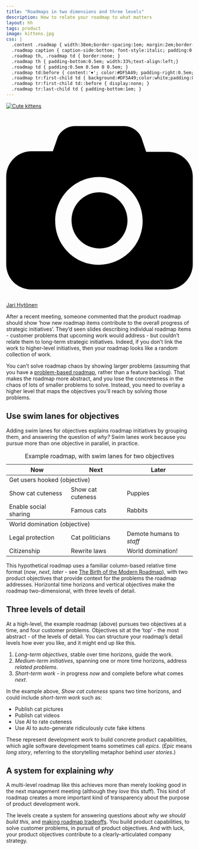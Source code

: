 ```yaml
---
title: "Roadmaps in two dimensions and three levels"
description: How to relate your roadmap to what matters
layout: hh
tags: product
image: kittens.jpg
css: |
  .content .roadmap { width:38em;border-spacing:1em; margin:2em;border-bottom:1px solid #DF5A49; font-size:110%; }
  .roadmap caption { caption-side:bottom; font-style:italic; padding:0.5em; }
  .roadmap th, .roadmap td { border:none; }
  .roadmap th { padding-bottom:0.5em; width:33%;text-align:left;}
  .roadmap td { padding:0.5em 0.5em 0 0.5em; }
  .roadmap td:before { content:'￭'; color:#DF5A49; padding-right:0.5em;}
  .roadmap tr:first-child td { background:#DF5A49;color:white;padding:0.2em 0.5em;border-radius:0.5em; }
  .roadmap tr:first-child td::before { display:none; }
  .roadmap tr:last-child td { padding-bottom:1em; }
---
```


<!--
1. Work not linked to strategic initiatives looks random.
2. Abstraction just makes the roadmap meaningless.
3. Use swim lanes for objectives.
4. Time and objectives make a roadmap two-dimensional.
5. Objectives are the top of three levels of detail.
6. Product development tasks form the third level.
7. Short-term work addresses one problem
8. Medium-term initiatives address related problems
9. Long-term objectives guide strategic initiatives
-->

[![Cute kittens](kittens.jpg)](https://unsplash.com/photos/YCPkW_r_6uA)

<a class="unsplash" href="https://unsplash.com/photos/YCPkW_r_6uA" rel="noopener noreferrer" title="Photo by Jari Hytönen"><span><svg xmlns="http://www.w3.org/2000/svg" viewBox="0 0 32 32"><title>unsplash-logo</title><path d="M20.8 18.1c0 2.7-2.2 4.8-4.8 4.8s-4.8-2.1-4.8-4.8c0-2.7 2.2-4.8 4.8-4.8 2.7.1 4.8 2.2 4.8 4.8zm11.2-7.4v14.9c0 2.3-1.9 4.3-4.3 4.3h-23.4c-2.4 0-4.3-1.9-4.3-4.3v-15c0-2.3 1.9-4.3 4.3-4.3h3.7l.8-2.3c.4-1.1 1.7-2 2.9-2h8.6c1.2 0 2.5.9 2.9 2l.8 2.4h3.7c2.4 0 4.3 1.9 4.3 4.3zm-8.6 7.5c0-4.1-3.3-7.5-7.5-7.5-4.1 0-7.5 3.4-7.5 7.5s3.3 7.5 7.5 7.5c4.2-.1 7.5-3.4 7.5-7.5z"></path></svg></span><span>Jari Hytönen</span></a>

After a recent meeting, someone commented that the product roadmap should show ‘how new roadmap items contribute to the overall progress of strategic initiatives’.
They’d seen slides describing individual roadmap items - 
customer problems that upcoming work would address - 
but couldn’t relate them to long-term strategic initiatives.
Indeed, if you don’t link the work to higher-level initiatives, then your roadmap looks like a random collection of work.

You can’t solve roadmap chaos by showing larger problems 
(assuming that you have a [problem-based roadmap](https://melissaperri.com/blog/2014/05/19/rethinking-the-product-roadmap), 
rather than a feature backlog).
That makes the roadmap more abstract, and you lose the concreteness in the chaos of lots of smaller problems to solve.
Instead, you need to overlay a higher level that maps the objectives you’ll reach by solving those problems.

## Use swim lanes for objectives

Adding swim lanes for objectives explains roadmap initiatives by grouping them,
and answering the question of _why?_
Swim lanes work because you pursue more than one objective in parallel, in practice.

<table class="roadmap">
<caption>Example roadmap, with swim lanes for two objectives</caption>
<thead>
<tr><th>Now</th><th>Next</th><th>Later</th></tr>
</thead>
<tbody>
<tr><td colspan="3">Get users hooked (objective)</td></tr>
<tr><td>Show cat cuteness</td><td>Show cat cuteness</td><td>Puppies</td></tr>
<tr><td>Enable social sharing</td><td>Famous cats</td><td>Rabbits</td></tr>
</tbody>
<tbody>
<tr><td colspan="3">World domination (objective)</td></tr>
<tr><td>Legal protection</td><td>Cat politicians</td><td>Demote humans to <em>staff</em></td></tr>
<tr><td>Citizenship</td><td>Rewrite laws</td><td>World domination!</td></tr>
</tbody>
</table>

This hypothetical roadmap uses a familiar column-based relative time format (_now_, _next_, _later_ - see 
[The Birth of the Modern Roadmap](https://www.prodpad.com/blog/the-birth-of-the-modern-roadmap/)),
with two product objectives that provide context for the problems the roadmap addresses.
Horizontal time horizons and vertical objectives make the roadmap two-dimensional, with three levels of detail.

## Three levels of detail

At a high-level, the example roadmap (above) pursues two objectives at a time, and four customer problems.
Objectives sit at the ‘top’ - the most abstract - of the levels of detail.
You can structure your roadmap’s detail levels how ever you like, and it might end up like this.

1. _Long-term objectives_, stable over time horizons, guide the work.
2. _Medium-term initiatives_, spanning one or more time horizons, address _related problems_.
3. _Short-term work_ - in progress _now_ and complete before what comes _next_.

In the example above, _Show cat cuteness_ spans two time horizons, and could include _short-term work_ such as:

* Publish cat pictures
* Publish cat videos
* Use AI to rate cuteness
* Use AI to auto-generate ridiculously cute fake kittens

These represent development work to build concrete product capabilities, 
which agile software development teams sometimes call _epics_.
(_Epic_ means _long story_, referring to the storytelling metaphor behind _user stories_.)

## A system for explaining _why_

A multi-level roadmap like this achieves more than merely looking good in the next management meeting (although they _love_ this stuff).
This kind of roadmap creates a more important kind of transparency about the purpose of product development work.

The levels create a system for answering questions about _why we should build this_,
and [making roadmap tradeoffs](product-roadmap-triangle).
You build product capabilities, to solve customer problems, in pursuit of product objectives.
And with luck, your product objectives contribute to a clearly-articulated company strategy.
